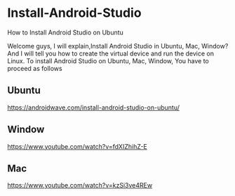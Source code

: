 # Install-Android-Studio
How to Install Android Studio on Ubuntu

Welcome guys, I will explain,Install Android Studio in Ubuntu, Mac, Window? And I will tell you how to create the virtual device and run the device on Linux. To install Android Studio on Ubuntu, Mac, Window, You have to proceed as follows

## Ubuntu
https://androidwave.com/install-android-studio-on-ubuntu/

## Window 
https://www.youtube.com/watch?v=fdXIZhihZ-E

## Mac
https://www.youtube.com/watch?v=kzSi3ve4REw
